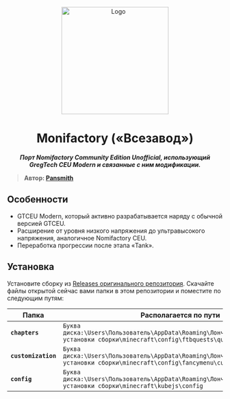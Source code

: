<p align="center"><img src="https://github.com/ThePansmith/Monifactory/assets/70342772/4ac1d5e7-0610-4f44-bfed-b3b2022eecc0" height="250" alt="Logo"></p>
<h1 align="center">Monifactory («Всезавод»)</h1>
<p align="center"><b><i>Порт Nomifactory Community Edition Unofficial, использующий GregTech CEU Modern и связанные с ним модификации.</i></b></p>

> **Автор: [Pansmith](https://github.com/ThePansmith)**

## Особенности
- GTCEU Modern, который активно разрабатывается наряду с обычной версией GTCEU.
- Расширение от уровня низкого напряжения до ультравысокого напряжения, аналогичное Nomifactory CEU.
- Переработка прогрессии после этапа «Tank».

## Установка

Установите сборку из [Releases оригинального репозитория](https://github.com/ThePansmith/Monifactory/releases/). Скачайте файлы открытой сейчас вами папки в этом репозитории и поместите по следующим путям:

| Папка | Располагается по пути |
| - | - |
| **`chapters`** | `Буква диска:\Users\Пользователь\AppData\Roaming\Лончер\instances\Название установки сборки\minecraft\config\ftbquests\quests\chapters` |
| **`customization`** | `Буква диска:\Users\Пользователь\AppData\Roaming\Лончер\instances\Название установки сборки\minecraft\config\fancymenu\customization` |
| **`config`** | `Буква диска:\Users\Пользователь\AppData\Roaming\Лончер\instances\Название установки сборки\minecraft\kubejs\config` |